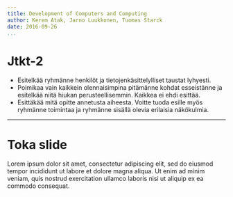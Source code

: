 ```yaml
---
title: Development of Computers and Computing
author: Kerem Atak, Jarno Luukkonen, Tuomas Starck
date: 2016-09-26
...
```



# Jtkt-2

 + Esitelkää ryhmänne henkilöt ja tietojenkäsittelylliset taustat lyhyesti.
 + Poimikaa vain kaikkein olennaisimpina pitämänne kohdat esseistänne ja
   esitelkää niitä hiukan perusteellisemmin. Kaikkea ei ehdi esittää.
 + Esittäkää mitä opitte annetusta aiheesta. Voitte tuoda esille myös
   ryhmänne toimintaa ja ryhmänne sisällä olevia erilaisia näkökulmia.

-----

# Toka slide

Lorem ipsum dolor sit amet, consectetur adipiscing elit, sed do eiusmod
tempor incididunt ut labore et dolore magna aliqua. Ut enim ad minim
veniam, quis nostrud exercitation ullamco laboris nisi ut aliquip
ex ea commodo consequat.
